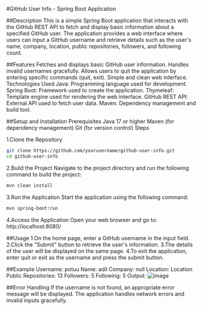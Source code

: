 
#GitHub User Info - Spring Boot Application

##Description
This is a simple Spring Boot application that interacts with the GitHub REST API to fetch and display basic information about a specified GitHub user. The application provides a web interface where users can input a GitHub username and retrieve details such as the user's name, company, location, public repositories, followers, and following count.

##Features
Fetches and displays basic GitHub user information.
Handles invalid usernames gracefully.
Allows users to quit the application by entering specific commands (quit, exit).
Simple and clean web interface.
Technologies Used
Java: Programming language used for development.
Spring Boot: Framework used to create the application.
Thymeleaf: Template engine used for rendering the web interface.
GitHub REST API: External API used to fetch user data.
Maven: Dependency management and build tool.

##Setup and Installation
Prerequisites
Java 17 or higher
Maven (for dependency management)
Git (for version control)
Steps

1.Clone the Repository
```bash
git clone https://github.com/yourusername/github-user-info.git
cd github-user-info
```
2.Build the Project
Navigate to the project directory and run the following command to build the project:
```bash
mvn clean install
```
3.Run the Application
Start the application using the following command:
```bash
mvn spring-boot:run
```
4.Access the Application
Open your web browser and go to:
http://localhost:8080/

##Usage
1.On the home page, enter a GitHub username in the input field.
2.Click the "Submit" button to retrieve the user's information.
3.The details of the user will be displayed on the same page.
4.To exit the application, enter quit or exit as the username and press the submit button.

##Example
Username: potuu
Name: adil
Company: null
Location: Location
Public Repositories: 13
Followers: 5
Following: 5
Output:
![image](https://github.com/user-attachments/assets/bac9ec7a-ae8a-43a3-ad9d-96e2cf934411)



##Error Handling
If the username is not found, an appropriate error message will be displayed.
The application handles network errors and invalid inputs gracefully.
